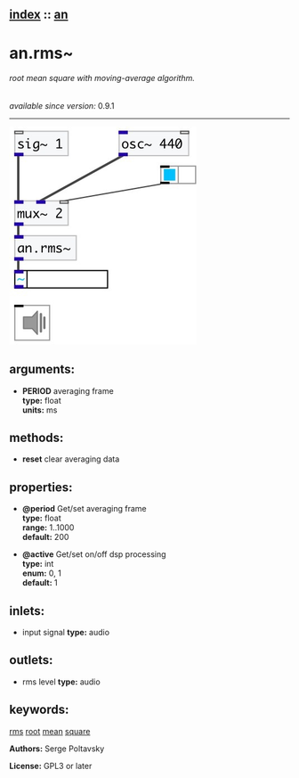 [index](index.html) :: [an](category_an.html)
---

# an.rms~

###### root mean square with moving-average algorithm.

*available since version:* 0.9.1

---




[![example](../examples/img/an.rms~.jpg)](../examples/pd/an.rms~.pd)



## arguments:

* **PERIOD**
averaging frame<br>
__type:__ float<br>
__units:__ ms<br>



## methods:

* **reset**
clear averaging data<br>




## properties:

* **@period** 
Get/set averaging frame<br>
__type:__ float<br>
__range:__ 1..1000<br>
__default:__ 200<br>

* **@active** 
Get/set on/off dsp processing<br>
__type:__ int<br>
__enum:__ 0, 1<br>
__default:__ 1<br>



## inlets:

* input signal 
__type:__ audio<br>



## outlets:

* rms level
__type:__ audio<br>



## keywords:

[rms](keywords/rms.html)
[root](keywords/root.html)
[mean](keywords/mean.html)
[square](keywords/square.html)






**Authors:** Serge Poltavsky




**License:** GPL3 or later





